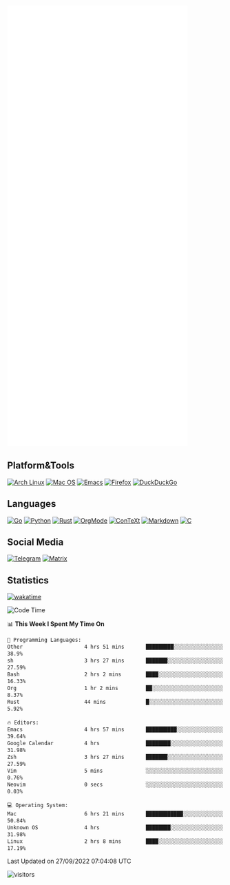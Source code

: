 ![Metrics](https://github.com/SteamedFish/SteamedFish/blob/master/github-metrics.svg)

## Platform&Tools

[![Arch Linux](https://img.shields.io/badge/ArchLinux-1793D1?logo=arch-linux&logoColor=fff&style=flat-square)](https://archlinux.org/)
[![Mac OS](https://img.shields.io/badge/MacOS-000000?style=flat-square&logo=macos&logoColor=F0F0F0)](https://www.apple.com/macos/)
[![Emacs](https://img.shields.io/badge/Emacs-%237F5AB6.svg?&style=flat-square&logo=gnu-emacs&logoColor=white)](https://www.gnu.org/software/emacs/)
[![Firefox](https://img.shields.io/badge/Firefox-FF7139?style=flat-square&logo=Firefox-Browser&logoColor=white)](https://firefox.com/)
[![DuckDuckGo](https://img.shields.io/badge/DuckDuckGo-DE5833?style=flat-square&logo=DuckDuckGo&logoColor=white)](https://duckduckgo.com/)

## Languages

[![Go](https://img.shields.io/badge/Golang-%2300ADD8.svg?style=flat-square&logo=go&logoColor=white)](https://golang.org/)
[![Python](https://img.shields.io/badge/Python-3670A0?style=flat-square&logo=python&logoColor=ffdd54)](https://www.python.org/)
[![Rust](https://img.shields.io/badge/Rust-%23000000.svg?style=flat-square&logo=rust&logoColor=white)](https://www.rust-lang.org/)
[![OrgMode](https://img.shields.io/badge/OrgMode-%23000000.svg?style=flat-square&logo=org&logoColor=white)](https://orgmode.org/)
[![ConTeXt](https://img.shields.io/badge/ConTeXt-%23008080.svg?style=flat-square&logo=latex&logoColor=white)](https://contextgarden.net/)
[![Markdown](https://img.shields.io/badge/MarkDown-%23000000.svg?style=flat-square&logo=markdown&logoColor=white)](https://daringfireball.net/projects/markdown/)
[![C](https://img.shields.io/badge/C-%2300599C.svg?style=flat-square&logo=c&logoColor=white)](https://www.iso.org/standard/74528.html)

## Social Media
[![Telegram](https://img.shields.io/badge/SteamedFish-2CA5E0?style=social&logo=telegram&logoColor=white)](https://t.me/SteamedFish)
[![Matrix](https://img.shields.io/badge/SteamedFish-2CA5E0?style=social&logo=matrix&logoColor=black)](https://matrix.to/#/@i:steamedfish.org)

## Statistics
[![wakatime](https://wakatime.com/badge/user/168280d6-fcf2-4b4f-ad3a-dc4612f35b38.svg)](https://wakatime.com/@168280d6-fcf2-4b4f-ad3a-dc4612f35b38)

<!--START_SECTION:waka-->
![Code Time](http://img.shields.io/badge/Code%20Time-2%2C024%20hrs%2029%20mins-blue)

📊 **This Week I Spent My Time On** 

```text
💬 Programming Languages: 
Other                    4 hrs 51 mins       █████████░░░░░░░░░░░░░░░░   38.9% 
sh                       3 hrs 27 mins       ███████░░░░░░░░░░░░░░░░░░   27.59% 
Bash                     2 hrs 2 mins        ████░░░░░░░░░░░░░░░░░░░░░   16.33% 
Org                      1 hr 2 mins         ██░░░░░░░░░░░░░░░░░░░░░░░   8.37% 
Rust                     44 mins             █░░░░░░░░░░░░░░░░░░░░░░░░   5.92%

🔥 Editors: 
Emacs                    4 hrs 57 mins       ██████████░░░░░░░░░░░░░░░   39.64% 
Google Calendar          4 hrs               ████████░░░░░░░░░░░░░░░░░   31.98% 
Zsh                      3 hrs 27 mins       ███████░░░░░░░░░░░░░░░░░░   27.59% 
Vim                      5 mins              ░░░░░░░░░░░░░░░░░░░░░░░░░   0.76% 
Neovim                   0 secs              ░░░░░░░░░░░░░░░░░░░░░░░░░   0.03%

💻 Operating System: 
Mac                      6 hrs 21 mins       ████████████░░░░░░░░░░░░░   50.84% 
Unknown OS               4 hrs               ████████░░░░░░░░░░░░░░░░░   31.98% 
Linux                    2 hrs 8 mins        ████░░░░░░░░░░░░░░░░░░░░░   17.19%

```


 Last Updated on 27/09/2022 07:04:08 UTC
<!--END_SECTION:waka-->

![visitors](https://visitor-badge.laobi.icu/badge?page_id=SteamedFish.SteamedFish)
